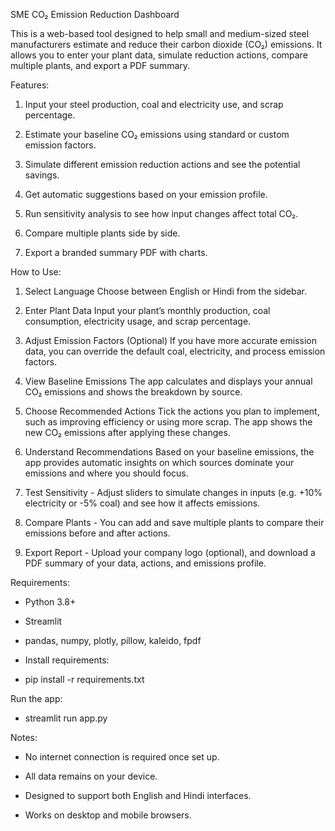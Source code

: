 SME CO₂ Emission Reduction Dashboard

This is a web-based tool designed to help small and medium-sized steel manufacturers estimate and reduce their carbon dioxide (CO₂) emissions. It allows you to enter your plant data, simulate reduction actions, compare multiple plants, and export a PDF summary.

Features:

1. Input your steel production, coal and electricity use, and scrap percentage.

2. Estimate your baseline CO₂ emissions using standard or custom emission factors.

3. Simulate different emission reduction actions and see the potential savings.

4. Get automatic suggestions based on your emission profile.

5. Run sensitivity analysis to see how input changes affect total CO₂.

6. Compare multiple plants side by side.

7. Export a branded summary PDF with charts.

How to Use:

1. Select Language
Choose between English or Hindi from the sidebar.

2. Enter Plant Data
Input your plant’s monthly production, coal consumption, electricity usage, and scrap percentage.

3. Adjust Emission Factors (Optional)
If you have more accurate emission data, you can override the default coal, electricity, and process emission factors.

4. View Baseline Emissions
The app calculates and displays your annual CO₂ emissions and shows the breakdown by source.

5. Choose Recommended Actions
Tick the actions you plan to implement, such as improving efficiency or using more scrap. The app shows the new CO₂ emissions after applying these changes.

6. Understand Recommendations
Based on your baseline emissions, the app provides automatic insights on which sources dominate your emissions and where you should focus.

7. Test Sensitivity - 
Adjust sliders to simulate changes in inputs (e.g. +10% electricity or -5% coal) and see how it affects emissions.

8. Compare Plants - 
You can add and save multiple plants to compare their emissions before and after actions.

9. Export Report - 
Upload your company logo (optional), and download a PDF summary of your data, actions, and emissions profile.

Requirements:

- Python 3.8+

- Streamlit

- pandas, numpy, plotly, pillow, kaleido, fpdf

- Install requirements:

- pip install -r requirements.txt


Run the app:

- streamlit run app.py

Notes:

- No internet connection is required once set up.

- All data remains on your device.

- Designed to support both English and Hindi interfaces.

- Works on desktop and mobile browsers.